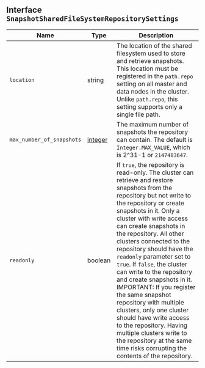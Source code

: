 ## Interface `SnapshotSharedFileSystemRepositorySettings`

| Name | Type | Description |
| - | - | - |
| `location` | string | The location of the shared filesystem used to store and retrieve snapshots. This location must be registered in the `path.repo` setting on all master and data nodes in the cluster. Unlike `path.repo`, this setting supports only a single file path. |
| `max_number_of_snapshots` | [integer](./integer.md) | The maximum number of snapshots the repository can contain. The default is `Integer.MAX_VALUE`, which is 2^31-1 or `2147483647`. |
| `readonly` | boolean | If `true`, the repository is read-only. The cluster can retrieve and restore snapshots from the repository but not write to the repository or create snapshots in it. Only a cluster with write access can create snapshots in the repository. All other clusters connected to the repository should have the `readonly` parameter set to `true`. If `false`, the cluster can write to the repository and create snapshots in it. IMPORTANT: If you register the same snapshot repository with multiple clusters, only one cluster should have write access to the repository. Having multiple clusters write to the repository at the same time risks corrupting the contents of the repository. |
